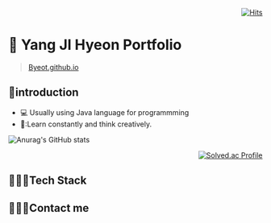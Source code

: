 <div align=right>
  
[![Hits](https://hits.seeyoufarm.com/api/count/incr/badge.svg?url=https%3A%2F%2Fgithub.com%2Fbyeot95&count_bg=%2379C83D&title_bg=%23555555&icon=&icon_color=%23E7E7E7&title=hits&edge_flat=false)](https://hits.seeyoufarm.com)

</div>


# 📌 Yang JI Hyeon Portfolio

>[Byeot.github.io](Byeot.github.io)


## :wave:introduction
* :computer: Usually using Java language for programmming  
* 🤔:Learn constantly and think creatively.  


<div align=left>

![Anurag's GitHub stats](https://github-readme-stats.vercel.app/api?username=Byeot&show_icons=true&theme=default) 

<div>

<div align=right>

[![Solved.ac Profile](http://mazassumnida.wtf/api/v2/generate_badge?boj=yh4435)](https://solved.ac/yh4435/)  

</div>


## 👩🏻‍💻Tech Stack




## 🙋🏻‍♀️Contact me



